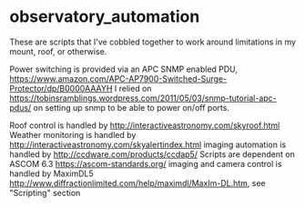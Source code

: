 # observatory_automation
These are scripts that I've cobbled together to work around limitations in my mount, roof, or otherwise.

Power switching is provided via an APC SNMP enabled PDU, https://www.amazon.com/APC-AP7900-Switched-Surge-Protector/dp/B0000AAAYH
I relied on https://tobinsramblings.wordpress.com/2011/05/03/snmp-tutorial-apc-pdus/ on setting up snmp to be able to power on/off ports. 

Roof control is handled by http://interactiveastronomy.com/skyroof.html
Weather monitoring is handled by http://interactiveastronomy.com/skyalertindex.html
imaging automation is handled by http://ccdware.com/products/ccdap5/
Scripts are dependent on ASCOM 6.3 https://ascom-standards.org/
imaging and camera control is handled by MaximDL5 http://www.diffractionlimited.com/help/maximdl/MaxIm-DL.htm, see "Scripting" section



